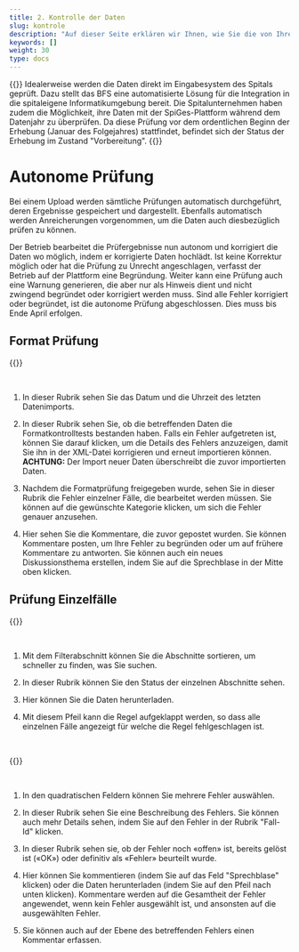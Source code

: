 ```yaml
---
title: 2. Kontrolle der Daten
slug: kontrole
description: "Auf dieser Seite erklären wir Ihnen, wie Sie die von Ihrer Spitalstandort in die SpiGes-Plattform importierten Daten kontrollieren können."
keywords: []
weight: 30
type: docs
---
```


{{<alert title="Prüfung an der Quelle" color="info">}}
Idealerweise werden die Daten direkt im Eingabesystem des Spitals geprüft. Dazu stellt das BFS eine automatisierte Lösung für die Integration in die spitaleigene Informatikumgebung bereit. Die Spitalunternehmen haben zudem die Möglichkeit, ihre Daten mit der SpiGes-Plattform während dem Datenjahr zu überprüfen. Da diese Prüfung vor dem ordentlichen Beginn der Erhebung (Januar des Folgejahres) stattfindet, befindet sich der Status der Erhebung im Zustand "Vorbereitung".
{{</alert>}}

# Autonome Prüfung

Bei einem Upload werden sämtliche Prüfungen automatisch durchgeführt, deren Ergebnisse gespeichert und dargestellt. Ebenfalls automatisch werden Anreicherungen vorgenommen, um die Daten auch diesbezüglich prüfen zu können.

Der Betrieb bearbeitet die Prüfergebnisse nun autonom und korrigiert die Daten wo möglich, indem er korrigierte Daten hochlädt. Ist keine Korrektur möglich oder hat die Prüfung zu Unrecht angeschlagen, verfasst der Betrieb auf der Plattform eine Begründung. Weiter kann eine Prüfung auch eine Warnung generieren, die aber nur als Hinweis dient und nicht zwingend begründet oder korrigiert werden muss. Sind alle Fehler korrigiert oder begründet, ist die autonome Prüfung abgeschlossen. Dies muss bis Ende April erfolgen.

## Format Prüfung

{{<insertImage image="test_format.png" class="edge max-w-90">}}

&nbsp;

1. In dieser Rubrik sehen Sie das Datum und die Uhrzeit des letzten Datenimports.

2. In dieser Rubrik sehen Sie, ob die betreffenden Daten die Formatkontrolltests bestanden haben. Falls ein Fehler aufgetreten ist, können Sie darauf klicken, um die Details des Fehlers anzuzeigen, damit Sie ihn in der XML-Datei korrigieren und erneut importieren können. **ACHTUNG:** Der Import neuer Daten überschreibt die zuvor importierten Daten. 

3. Nachdem die Formatprüfung freigegeben wurde, sehen Sie in dieser Rubrik die Fehler einzelner Fälle, die bearbeitet werden müssen. Sie können auf die gewünschte Kategorie klicken, um sich die Fehler genauer anzusehen. 

4. Hier sehen Sie die Kommentare, die zuvor gepostet wurden. Sie können Kommentare posten, um Ihre Fehler zu begründen oder um auf frühere Kommentare zu antworten. Sie können auch ein neues Diskussionsthema erstellen, indem Sie auf die Sprechblase in der Mitte oben klicken.

## Prüfung Einzelfälle

{{<insertImage image="controle.png" class="edge max-w-90">}}

&nbsp;

1. Mit dem Filterabschnitt können Sie die Abschnitte sortieren, um schneller zu finden, was Sie suchen.

2. In dieser Rubrik können Sie den Status der einzelnen Abschnitte sehen. 

3. Hier können Sie die Daten herunterladen.

4. Mit diesem Pfeil kann die Regel aufgeklappt werden, so dass alle einzelnen Fälle angezeigt für welche die Regel fehlgeschlagen ist.

&nbsp;

{{<insertImage image="controle_detail.png" class="edge max-w-90">}}

&nbsp;

1. In den quadratischen Feldern können Sie mehrere Fehler auswählen.

2. In dieser Rubrik sehen Sie eine Beschreibung des Fehlers. Sie können auch mehr Details sehen, indem Sie auf den Fehler in der Rubrik "Fall-Id" klicken. 

3. In dieser Rubrik sehen sie, ob der Fehler noch «offen» ist, bereits gelöst ist («OK») oder definitiv als «Fehler» beurteilt wurde. 

4. Hier können Sie kommentieren (indem Sie auf das Feld "Sprechblase" klicken) oder die Daten herunterladen (indem Sie auf den Pfeil nach unten klicken). Kommentare werden auf die Gesamtheit der Fehler angewendet, wenn kein Fehler ausgewählt ist, und ansonsten auf die ausgewählten Fehler. 

5. Sie können auch auf der Ebene des betreffenden Fehlers einen Kommentar erfassen.
